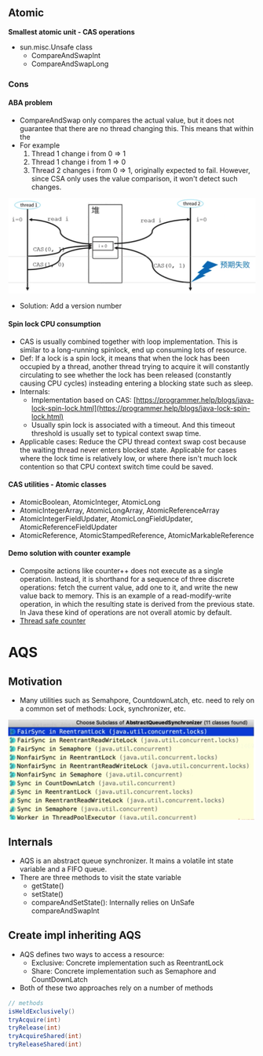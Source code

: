 

## Atomic

**Smallest atomic unit - CAS operations**

* sun.misc.Unsafe class
  * CompareAndSwapInt
  * CompareAndSwapLong

### Cons

#### ABA problem

* CompareAndSwap only compares the actual value, but it does not guarantee that there are no thread changing this. This means that within the
* For example
  1. Thread 1 change i from 0 => 1
  2. Thread 1 change i from 1 => 0
  3. Thread 2 changes i from 0 => 1, originally expected to fail. However, since CSA only uses the value comparison, it won't detect such changes.

![](../.gitbook/assets/multithread-cas-abaproblem.png)

* Solution: Add a version number

#### Spin lock CPU consumption

* CAS is usually combined together with loop implementation. This is similar to a long-running spinlock, end up consuming lots of resource.
* Def: If a lock is a spin lock, it means that when the lock has been occupied by a thread, another thread trying to acquire it will constantly circulating to see whether the lock has been released (constantly causing CPU cycles) insteading entering a blocking state such as sleep.
* Internals:
  * Implementation based on CAS: [https://programmer.help/blogs/java-lock-spin-lock.html](https://programmer.help/blogs/java-lock-spin-lock.html)
  * Usually spin lock is associated with a timeout. And this timeout threshold is usually set to typical context swap time.
* Applicable cases: Reduce the CPU thread context swap cost because the waiting thread never enters blocked state. Applicable for cases where the lock time is relatively low, or where there isn't much lock contention so that CPU context switch time could be saved.

#### CAS utilities - Atomic classes

* AtomicBoolean, AtomicInteger, AtomicLong
* AtomicIntegerArray, AtomicLongArray, AtomicReferenceArray
* AtomicIntegerFieldUpdater, AtomicLongFieldUpdater, AtomicReferenceFieldUpdater
* AtomicReference, AtomicStampedReference, AtomicMarkableReference

#### Demo solution with counter example

* Composite actions like counter++ does not execute as a single operation. Instead, it is shorthand for a sequence of three discrete operations: fetch the current value, add one to it, and write the new value back to memory. This is an example of a read-modify-write operation, in which the resulting state is derived from the previous state. In Java these kind of operations are not overall atomic by default.
* [Thread safe counter](../code/multithreads/Counter.md)


# AQS

## Motivation

* Many utilities such as Semahpore, CountdownLatch, etc. need to rely on a common set of methods: Lock, synchronizer, etc.

![](images/multithreads-aqs-subclasses.png)

## Internals

* AQS is an abstract queue synchronizer. It mains a volatile int state variable and a FIFO queue.
* There are three methods to visit the state variable
  * getState()
  * setState()
  * compareAndSetState(): Internally relies on UnSafe compareAndSwapInt

## Create impl inheriting AQS

* AQS defines two ways to access a resource:
  * Exclusive: Concrete implementation such as ReentrantLock
  * Share: Concrete implementation such as Semaphore and CountDownLatch
* Both of these two approaches rely on a number of methods

```java
// methods
isHeldExclusively()
tryAcquire(int)
tryRelease(int)
tryAcquireShared(int)
tryReleaseShared(int)
```